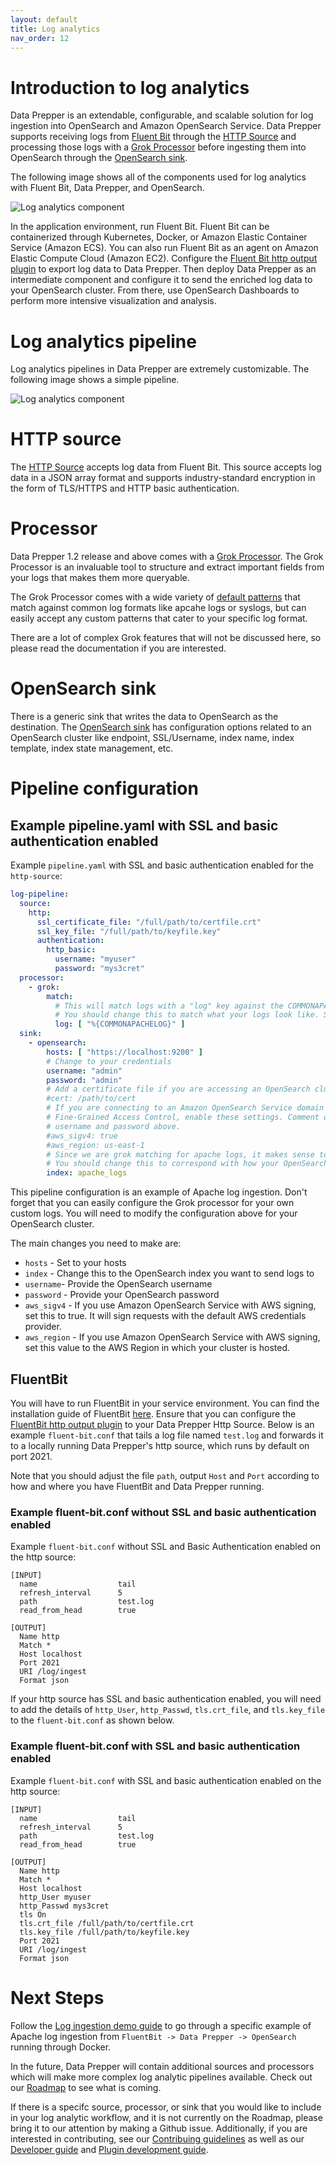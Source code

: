 ```yaml
---
layout: default
title: Log analytics
nav_order: 12
---
```


# Introduction to log analytics

Data Prepper is an extendable, configurable, and scalable solution for log ingestion into OpenSearch and Amazon OpenSearch Service. Data Prepper supports receiving logs from [Fluent Bit](https://fluentbit.io/) through the [HTTP Source](https://github.com/opensearch-project/data-prepper/blob/main/data-prepper-plugins/http-source/README.md) and processing those logs with a [Grok Processor](https://github.com/opensearch-project/data-prepper/blob/main/data-prepper-plugins/grok-processor/README.md) before ingesting them into OpenSearch through the [OpenSearch sink](https://github.com/opensearch-project/data-prepper/blob/main/data-prepper-plugins/opensearch/README.md).

The following image shows all of the components used for log analytics with Fluent Bit, Data Prepper, and OpenSearch.

![Log analytics component]({{site.url}}{{site.baseurl}}/images/data-prepper/log-analytics/log-analytics-components.png)

In the application environment, run Fluent Bit. Fluent Bit can be containerized through Kubernetes, Docker, or Amazon Elastic Container Service (Amazon ECS). You can also run Fluent Bit as an agent on Amazon Elastic Compute Cloud (Amazon EC2). Configure the [Fluent Bit http output plugin](https://docs.fluentbit.io/manual/pipeline/outputs/http) to export log data to Data Prepper. Then deploy Data Prepper as an intermediate component and configure it to send the enriched log data to your OpenSearch cluster. From there, use OpenSearch Dashboards to perform more intensive visualization and analysis. 

# Log analytics pipeline 

Log analytics pipelines in Data Prepper are extremely customizable. The following image shows a simple pipeline. 

![Log analytics component]({{site.url}}{{site.baseurl}}/images/data-prepper/log-analytics/log-ingestion-fluent-bit-data-prepper.png)

# HTTP source

The [HTTP Source](https://github.com/opensearch-project/data-prepper/blob/main/data-prepper-plugins/http-source/README.md) accepts log data from Fluent Bit. This source accepts log data in a JSON array format and supports industry-standard encryption in the form of TLS/HTTPS and HTTP basic authentication.

# Processor

Data Prepper 1.2 release and above comes with a [Grok Processor](https://github.com/opensearch-project/data-prepper/blob/main/data-prepper-plugins/grok-processor/README.md). The Grok Processor is an invaluable tool to structure and extract important fields from your logs that makes them more queryable.

The Grok Processor comes with a wide variety of [default patterns](https://github.com/thekrakken/java-grok/blob/master/src/main/resources/patterns/patterns) that match against common log formats like apcahe logs or syslogs, but can easily accept any custom patterns that cater to your specific log format.

There are a lot of complex Grok features that will not be discussed here, so please read the documentation if you are interested.

# OpenSearch sink

There is a generic sink that writes the data to OpenSearch as the destination. The [OpenSearch sink](https://github.com/opensearch-project/data-prepper/blob/main/data-prepper-plugins/opensearch/README.md) has configuration options related to an OpenSearch cluster like endpoint, SSL/Username, index name, index template, index state management, etc.

# Pipeline configuration

## Example pipeline.yaml with SSL and basic authentication enabled

Example `pipeline.yaml` with SSL and basic authentication enabled for the `http-source`:

```yaml
log-pipeline:
  source:
    http:
      ssl_certificate_file: "/full/path/to/certfile.crt"
      ssl_key_file: "/full/path/to/keyfile.key"
      authentication:
        http_basic:
          username: "myuser"
          password: "mys3cret"
  processor:
    - grok:
        match:
          # This will match logs with a "log" key against the COMMONAPACHELOG pattern (ex: { "log": "actual apache log..." } )
          # You should change this to match what your logs look like. See the grok documenation to get started.
          log: [ "%{COMMONAPACHELOG}" ]
  sink:
    - opensearch:
        hosts: [ "https://localhost:9200" ]
        # Change to your credentials
        username: "admin"
        password: "admin"
        # Add a certificate file if you are accessing an OpenSearch cluster with a self-signed certificate  
        #cert: /path/to/cert
        # If you are connecting to an Amazon OpenSearch Service domain without
        # Fine-Grained Access Control, enable these settings. Comment out the
        # username and password above.
        #aws_sigv4: true
        #aws_region: us-east-1
        # Since we are grok matching for apache logs, it makes sense to send them to an OpenSearch index named apache_logs.
        # You should change this to correspond with how your OpenSearch indixes are set up.
        index: apache_logs
```

This pipeline configuration is an example of Apache log ingestion. Don't forget that you can easily configure the Grok processor for your own custom logs. You will need to modify the configuration above for your OpenSearch cluster.

The main changes you need to make are:

* `hosts` - Set to your hosts
* `index` - Change this to the OpenSearch index you want to send logs to
* `username`- Provide the OpenSearch username
* `password` - Provide your OpenSearch password
* `aws_sigv4` - If you use Amazon OpenSearch Service with AWS signing, set this to true. It will sign requests with the default AWS credentials provider.
* `aws_region` - If you use Amazon OpenSearch Service with AWS signing, set this value to the AWS Region in which your cluster is hosted.

## FluentBit

You will have to run FluentBit in your service environment. You can find the installation guide of FluentBit [here](https://docs.fluentbit.io/manual/installation/getting-started-with-fluent-bit). Ensure that you can configure the [FluentBit http output plugin](https://docs.fluentbit.io/manual/pipeline/outputs/http) to your Data Prepper Http Source. Below is an example `fluent-bit.conf` that tails a log file named `test.log` and forwards it to a locally running Data Prepper's http source, which runs by default on port 2021. 

Note that you should adjust the file `path`, output `Host` and `Port` according to how and where you have FluentBit and Data Prepper running.

### Example fluent-bit.conf without SSL and basic authentication enabled

Example `fluent-bit.conf` without SSL and Basic Authentication enabled on the http source:

```
[INPUT]
  name                  tail
  refresh_interval      5
  path                  test.log
  read_from_head        true

[OUTPUT]
  Name http
  Match *
  Host localhost
  Port 2021
  URI /log/ingest
  Format json
```

If your http source has SSL and basic authentication enabled, you will need to add the details of `http_User`, `http_Passwd`, `tls.crt_file`, and `tls.key_file` to the `fluent-bit.conf` as shown below.

### Example fluent-bit.conf with SSL and basic authentication enabled

Example `fluent-bit.conf` with SSL and basic authentication enabled on the http source:

```
[INPUT]
  name                  tail
  refresh_interval      5
  path                  test.log
  read_from_head        true

[OUTPUT]
  Name http
  Match *
  Host localhost
  http_User myuser
  http_Passwd mys3cret
  tls On
  tls.crt_file /full/path/to/certfile.crt
  tls.key_file /full/path/to/keyfile.key
  Port 2021
  URI /log/ingest
  Format json
```

# Next Steps

Follow the [Log ingestion demo guide](https://github.com/opensearch-project/data-prepper/blob/main/examples/log-ingestion/README.md) to go through a specific example of Apache log ingestion from `FluentBit -> Data Prepper -> OpenSearch` running through Docker.

In the future, Data Prepper will contain additional sources and processors which will make more complex log analytic pipelines available. Check out our [Roadmap](https://github.com/opensearch-project/data-prepper/projects/1) to see what is coming.  

If there is a specifc source, processor, or sink that you would like to include in your log analytic workflow, and it is not currently on the Roadmap, please bring it to our attention by making a Github issue. Additionally, if you are interested in contributing, see our [Contribuing guidelines](../CONTRIBUTING.md) as well as our [Developer guide](developer_guide.md) and [Plugin development guide](plugin_development.md).
